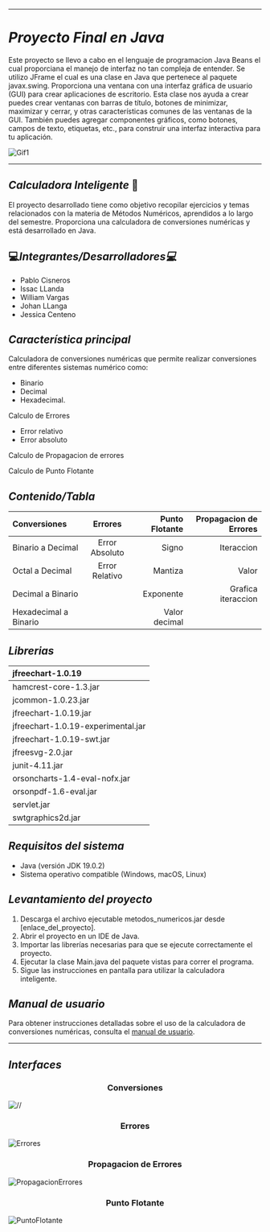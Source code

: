 
---

# *Proyecto Final en Java*
Este proyecto se llevo a cabo en el lenguaje de programacion Java Beans el cual proporciana el manejo de interfaz no tan compleja de entender. Se utilizo JFrame el cual es una clase en Java que pertenece al paquete javax.swing. Proporciona una ventana con una interfaz gráfica de usuario (GUI) para crear aplicaciones de escritorio. Esta clase nos ayuda a crear puedes crear ventanas con barras de título, botones de minimizar, maximizar y cerrar, y otras características comunes de las ventanas de la GUI. También puedes agregar componentes gráficos, como botones, campos de texto, etiquetas, etc., para construir una interfaz interactiva para tu aplicación.

![Gif1](https://github.com/JohanLlanga/MetodosNumericos/assets/134894866/085080bb-8b42-4b90-b490-04e5ebd5d866)

---

## *Calculadora Inteligente* :clap:
El proyecto desarrollado tiene como objetivo recopilar ejercicios y temas relacionados con la materia de Métodos Numéricos, aprendidos a lo largo del semestre. Proporciona una calculadora de conversiones numéricas y está desarrollado en Java.

## :computer:*Integrantes/Desarrolladores:computer:*

- Pablo Cisneros
- Issac LLanda
- William Vargas
- Johan LLanga
- Jessica Centeno

## *Característica principal*

Calculadora de conversiones numéricas que permite realizar conversiones entre diferentes sistemas numérico como:
- Binario
- Decimal
- Hexadecimal.

Calculo de Errores

- Error relativo
- Error absoluto
  
Calculo de Propagacion de errores

Calculo de Punto Flotante



  
## *Contenido/Tabla*
  
| Conversiones  |      Errores      | Punto Flotante |Propagacion de Errores |
| :------------ |:---------------:  |-------------------------:|-------:|
| Binario a Decimal| Error Absoluto | Signo     |Iteraccion|
| Octal a Decimal| Error Relativo   |  Mantiza     |Valor    
| Decimal a Binario|                | Exponente    | Grafica iteraccion |
| Hexadecimal a Binario|            |  Valor decimal  |     |

## *Librerias*

| jfreechart-1.0.19 |
| :------------ |
| hamcrest-core-1.3.jar| 
| jcommon-1.0.23.jar|
| jfreechart-1.0.19.jar|
| jfreechart-1.0.19-experimental.jar|
| jfreechart-1.0.19-swt.jar|
| jfreesvg-2.0.jar|
| junit-4.11.jar|
| orsoncharts-1.4-eval-nofx.jar|
| orsonpdf-1.6-eval.jar|
| servlet.jar|
| swtgraphics2d.jar|

## *Requisitos del sistema*

- Java (versión JDK 19.0.2)
- Sistema operativo compatible (Windows, macOS, Linux)

## *Levantamiento del proyecto*
1. Descarga el archivo ejecutable metodos_numericos.jar desde [enlace_del_proyecto].
2. Abrir el proyecto en un IDE de Java.
3. Importar las librerías necesarias para que se ejecute correctamente el proyecto.
4. Ejecutar la clase Main.java del paquete vistas para correr el programa.
5. Sigue las instrucciones en pantalla para utilizar la calculadora inteligente.

## *Manual de usuario*

Para obtener instrucciones detalladas sobre el uso de la calculadora de conversiones numéricas, consulta el [manual de usuario](enlace_al_manual_de_usuario).

---

## *Interfaces*

<h3 align="center"> Conversiones </h3>

![//](https://github.com/JohanLlanga/MetodosNumericos/assets/134894866/18de671c-2ecd-44ad-8d3f-24850116a044)

<h3 align="center"> Errores </h3>
  
![Errores](https://github.com/JohanLlanga/MetodosNumericos/assets/134894866/e96f3fe7-44f7-4f7e-9326-0dee1f556d0c)

<h3 align="center"> Propagacion de Errores </h3>

![PropagacionErrores](https://github.com/JohanLlanga/MetodosNumericos/assets/134894866/9a011fae-1a17-4b88-8127-a43861d42341)

<h3 align="center"> Punto Flotante </h3>

![PuntoFlotante](https://github.com/JohanLlanga/MetodosNumericos/assets/134894866/8fd1c5d8-e413-41e8-9404-d14df2fd1c6f)

